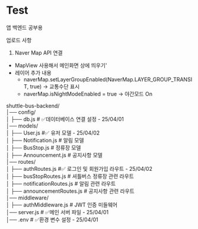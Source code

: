 # Test
앱 백엔드 공부용

업로드 사항
1. Naver Map API 연결
  - MapView 사용해서 메인화면 상에 띄우기'
  - 레이어 추가 내용    
    - naverMap.setLayerGroupEnabled(NaverMap.LAYER_GROUP_TRANSIT, true) → 교통수단 표시    
    - naverMap.isNightModeEnabled = true → 야간모드 On
   

 shuttle-bus-backend/    
│── config/    
│   ├── db.js             # ✅데이터베이스 연결 설정 - 25/04/01    
│── models/    
│   ├── User.js           #✅ 유저 모델 - 25/04/02    
│   ├── Notification.js   # 알림 모델    
│   ├── BusStop.js        # 정류장 모델    
│   ├── Announcement.js   # 공지사항 모델       
│── routes/       
│   ├── authRoutes.js     #✅ 로그인 및 회원가입 라우트 - 25/04/02       
│   ├── busStopRoutes.js  # 셔틀버스 정류장 관련 라우트       
│   ├── notificationRoutes.js # 알림 관련 라우트       
│   ├── announcementRoutes.js # 공지사항 관련 라우트       
│── middleware/       
│   ├── authMiddleware.js # JWT 인증 미들웨어       
│── server.js             # ✅메인 서버 파일 - 25/04/01       
│── .env                  # ✅환경 변수 설정 -  25/04/01       
